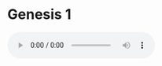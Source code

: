 # Genesis 1

<audio controls>
  <source src="https://openbible.com/audio/hays/BSB_01_Gen_001_H.mp3" type="audio/mp3" />
  <a href="https://openbible.com/audio/hays/BSB_01_Gen_001_H.mp3" download="https://openbible.com/audio/hays/BSB_01_Gen_001_H.mp3">Download MP3 audio</a>.
</audio>

<!--@include: @/bible/translations/bsb/01_gen/verses/001.md-->